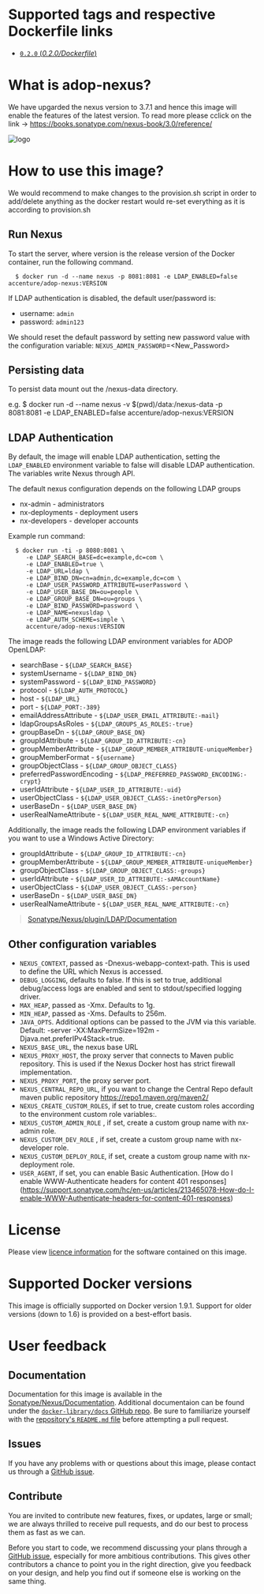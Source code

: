 # Supported tags and respective Dockerfile links

- [`0.2.0` (*0.2.0/Dockerfile*)](https://github.com/Accenture/adop-nexus/blob/master/Dockerfile.md)

# What is adop-nexus?
We have upgarded the nexus version to 3.7.1 and hence this image will enable the features of the latest version. To read more please cclick on the link -> https://books.sonatype.com/nexus-book/3.0/reference/ 

![logo](http://blog.sonatype.com/wp-content/uploads/2010/01/nexus-small.png)

# How to use this image?
We would recommend to make changes to the provision.sh script in order to add/delete anything as the docker restart would re-set everything as it is according to provision.sh

## Run Nexus

To start the server, where version is the release version of the Docker container, run the following command.
    
      $ docker run -d --name nexus -p 8081:8081 -e LDAP_ENABLED=false accenture/adop-nexus:VERSION

If LDAP authentication is disabled, the default user/password is:
  
  * username: `admin`
  * password: `admin123`
 
We should reset the default password by setting new password value with the configuration variable: `NEXUS_ADMIN_PASSWORD`=<New_Password>
## Persisting data

To persist data mount out the /nexus-data directory.

e.g. $ docker run -d --name nexus -v $(pwd)/data:/nexus-data -p 8081:8081 -e LDAP_ENABLED=false accenture/adop-nexus:VERSION

## LDAP Authentication

By default, the image will enable LDAP authentication, setting the `LDAP_ENABLED` environment variable to false will disable LDAP authentication. The variables write Nexus through API.

The default nexus configuration depends on the following LDAP groups
  * nx-admin - administrators
  * nx-deployments - deployment users
  * nx-developers - developer accounts

Example run command:

      $ docker run -ti -p 8080:8081 \
         -e LDAP_SEARCH_BASE=dc=example,dc=com \
         -e LDAP_ENABLED=true \
         -e LDAP_URL=ldap \
         -e LDAP_BIND_DN=cn=admin,dc=example,dc=com \
         -e LDAP_USER_PASSWORD_ATTRIBUTE=userPassword \
         -e LDAP_USER_BASE_DN=ou=people \ 
         -e LDAP_GROUP_BASE_DN=ou=groups \ 
         -e LDAP_BIND_PASSWORD=password \ 
         -e LDAP_NAME=nexusldap \
         -e LDAP_AUTH_SCHEME=simple \
         accenture/adop-nexus:VERSION

The image reads the following LDAP environment variables for ADOP OpenLDAP:

  * searchBase - `${LDAP_SEARCH_BASE}`
  * systemUsername - `${LDAP_BIND_DN}`
  * systemPassword - `${LDAP_BIND_PASSWORD}`
  * protocol - `${LDAP_AUTH_PROTOCOL}`
  * host - `${LDAP_URL}`
  * port - `${LDAP_PORT:-389}`
  * emailAddressAttribute - `${LDAP_USER_EMAIL_ATTRIBUTE:-mail}`
  * ldapGroupsAsRoles - `${LDAP_GROUPS_AS_ROLES:-true}`
  * groupBaseDn - `${LDAP_GROUP_BASE_DN}`
  * groupIdAttribute - `${LDAP_GROUP_ID_ATTRIBUTE:-cn}`
  * groupMemberAttribute - `${LDAP_GROUP_MEMBER_ATTRIBUTE-uniqueMember}`
  * groupMemberFormat - `${username}`
  * groupObjectClass - `${LDAP_GROUP_OBJECT_CLASS}`
  * preferredPasswordEncoding - `${LDAP_PREFERRED_PASSWORD_ENCODING:-crypt}`
  * userIdAttribute - `${LDAP_USER_ID_ATTRIBUTE:-uid}`
  * userObjectClass - `${LDAP_USER_OBJECT_CLASS:-inetOrgPerson}`
  * userBaseDn - `${LDAP_USER_BASE_DN}`
  * userRealNameAttribute - `${LDAP_USER_REAL_NAME_ATTRIBUTE:-cn}`

Additionally, the image reads the following LDAP environment variables if you want to use a Windows Active Directory:

  * groupIdAttribute - `${LDAP_GROUP_ID_ATTRIBUTE:-cn}`
  * groupMemberAttribute - `${LDAP_GROUP_MEMBER_ATTRIBUTE-uniqueMember}`
  * groupObjectClass - `${LDAP_GROUP_OBJECT_CLASS:-groups}`
  * userIdAttribute - `${LDAP_USER_ID_ATTRIBUTE:-sAMAccountName}`
  * userObjectClass - `${LDAP_USER_OBJECT_CLASS:-person}`
  * userBaseDn - `${LDAP_USER_BASE_DN}`
  * userRealNameAttribute - `${LDAP_USER_REAL_NAME_ATTRIBUTE:-cn}`

> [Sonatype/Nexus/plugin/LDAP/Documentation](https://books.sonatype.com/nexus-book/reference/ldap.html)

## Other configuration variables

 * `NEXUS_CONTEXT`, passed as -Dnexus-webapp-context-path. This is used to define the URL which Nexus is accessed.
 * `DEBUG_LOGGING`, defaults to false. If this is set to true, additional debug/access logs are enabled and sent to stdout/specified logging driver.
 * `MAX_HEAP`, passed as -Xmx. Defaults to 1g.
 * `MIN_HEAP`, passed as -Xms. Defaults to 256m.
 * `JAVA_OPTS`. Additional options can be passed to the JVM via this variable. Default: -server -XX:MaxPermSize=192m -Djava.net.preferIPv4Stack=true.
 * `NEXUS_BASE_URL`, the nexus base URL
 * `NEXUS_PROXY_HOST`, the proxy server that connects to Maven public repository. This is used if the Nexus Docker host has strict firewall implementation.
 * `NEXUS_PROXY_PORT`, the proxy server port.
 * `NEXUS_CENTRAL_REPO_URL`, if you want to change the Central Repo default maven public repository https://repo1.maven.org/maven2/
 * `NEXUS_CREATE_CUSTOM_ROLES`, if set to true, create custom roles according to the environment custom role variables:.
 * `NEXUS_CUSTOM_ADMIN_ROLE` , if set, create a custom group name with nx-admin role.
 * `NEXUS_CUSTOM_DEV_ROLE` , if set, create a custom group name with nx-developer role.
 * `NEXUS_CUSTOM_DEPLOY_ROLE`, if set, create a custom group name with nx-deployment role.
 * `USER_AGENT`, if set, you can enable Basic Authentication. [How do I enable WWW-Authenticate headers for content 401 responses]
 (https://support.sonatype.com/hc/en-us/articles/213465078-How-do-I-enable-WWW-Authenticate-headers-for-content-401-responses)
 
 
# License
Please view [licence information](LICENCE.md) for the software contained on this image.

# Supported Docker versions

This image is officially supported on Docker version 1.9.1.
Support for older versions (down to 1.6) is provided on a best-effort basis.

# User feedback

## Documentation
Documentation for this image is available in the [Sonatype/Nexus/Documentation](https://books.sonatype.com/nexus-book/reference/). 
Additional documentaion can be found under the [`docker-library/docs` GitHub repo](https://github.com/docker-library/docs). Be sure to familiarize yourself with the [repository's `README.md` file](https://github.com/docker-library/docs/blob/master/README.md) before attempting a pull request.

## Issues
If you have any problems with or questions about this image, please contact us through a [GitHub issue](https://github.com/Accenture/adop-nexus/issues).

## Contribute
You are invited to contribute new features, fixes, or updates, large or small; we are always thrilled to receive pull requests, and do our best to process them as fast as we can.

Before you start to code, we recommend discussing your plans through a [GitHub issue](https://github.com/Accenture/adop-nexus/issues), especially for more ambitious contributions. This gives other contributors a chance to point you in the right direction, give you feedback on your design, and help you find out if someone else is working on the same thing.
